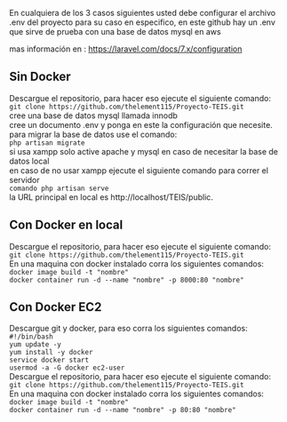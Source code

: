 En cualquiera de los 3 casos siguientes usted debe configurar el archivo .env del proyecto para su caso en especifico, en este github hay un .env que sirve de prueba con una base de datos mysql en aws

mas información en : https://laravel.com/docs/7.x/configuration

## Sin Docker
Descargue el repositorio, para hacer eso ejecute el siguiente comando: <br /> `git clone https://github.com/thelement115/Proyecto-TEIS.git`<br />
cree una base de datos mysql llamada innodb<br />
cree un documento .env y ponga en este la configuración que necesite. <br />
para migrar la base de datos use el comando: <br />
`php artisan migrate` <br/>
si usa xampp solo active apache y mysql en caso de necesitar la base de datos local<br />
en caso de no usar xampp ejecute el siguiente comando para correr el servidor<br />
 `comando php artisan serve` <br />
la URL principal en local es http://localhost/TEIS/public. 

## Con Docker en local

Descargue el repositorio, para hacer eso ejecute el siguiente comando: <br /> `git clone https://github.com/thelement115/Proyecto-TEIS.git`<br />
En una maquina con docker instalado corra los siguientes comandos: <br/>
`docker image build -t "nombre"`<br/>
`docker container run -d --name "nombre" -p 8000:80 "nombre"`<br/>

## Con Docker EC2

Descargue git y docker, para eso corra los siguientes comandos:
`#!/bin/bash`<br />
`yum update -y` <br />
`yum install -y docker `<br />
`service docker start `<br />
`usermod -a -G docker ec2-user`<br />
Descargue el repositorio, para hacer eso ejecute el siguiente comando: <br /> `git clone https://github.com/thelement115/Proyecto-TEIS.git`<br />
En una maquina con docker instalado corra los siguientes comandos:<br/>
`docker image build -t "nombre"`<br/>
`docker container run -d --name "nombre" -p 80:80 "nombre"`<br/>
